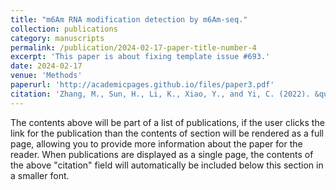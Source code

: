 ```yaml
---
title: "m6Am RNA modification detection by m6Am-seq."
collection: publications
category: manuscripts
permalink: /publication/2024-02-17-paper-title-number-4
excerpt: 'This paper is about fixing template issue #693.'
date: 2024-02-17
venue: 'Methods'
paperurl: 'http://academicpages.github.io/files/paper3.pdf'
citation: 'Zhang, M., Sun, H., Li, K., Xiao, Y., and Yi, C. (2022). &quot;m6Am RNA modification detection by m6Am-seq.&quot; <i>Methods 203'
---
```


The contents above will be part of a list of publications, if the user clicks the link for the publication than the contents of section will be rendered as a full page, allowing you to provide more information about the paper for the reader. When publications are displayed as a single page, the contents of the above "citation" field will automatically be included below this section in a smaller font.
